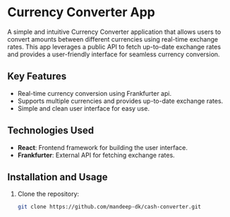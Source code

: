 # Currency Converter App

A simple and intuitive Currency Converter application that allows users to convert amounts between different currencies using real-time exchange rates. This app leverages a public API to fetch up-to-date exchange rates and provides a user-friendly interface for seamless currency conversion.

## Key Features
- Real-time currency conversion using Frankfurter api.
- Supports multiple currencies and provides up-to-date exchange rates.
- Simple and clean user interface for easy use.

## Technologies Used
- **React**: Frontend framework for building the user interface.
- **Frankfurter**: External API for fetching exchange rates.

## Installation and Usage
1. Clone the repository:
   ```bash
   git clone https://github.com/mandeep-dk/cash-converter.git
   ```
